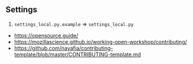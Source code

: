 
## Settings

1. `settings_local.py.example` => `settings_local.py`

- https://opensource.guide/
- https://mozillascience.github.io/working-open-workshop/contributing/
- https://github.com/nayafia/contributing-template/blob/master/CONTRIBUTING-template.md